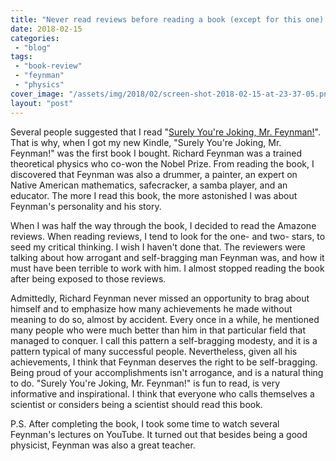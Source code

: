 ```yaml
---
title: "Never read reviews before reading a book (except for this one). On \"Surely You're Joking, Mr. Feynman!\""
date: 2018-02-15
categories: 
 - "blog"
tags: 
 - "book-review"
 - "feynman"
 - "physics"
cover_image: "/assets/img/2018/02/screen-shot-2018-02-15-at-23-37-05.png"
layout: "post"
---
```


Several people suggested that I read "[Surely You're Joking, Mr. Feynman!](https://www.amazon.com/Surely-Feynman-Adventures-Curious-Character/dp/0393316041)". That is why, when I got my new Kindle, "Surely You're Joking, Mr. Feynman!" was the first book I bought.
Richard Feynman was a trained theoretical physics who co-won the Nobel Prize. From reading the book, I discovered that Feynman was also a drummer, a painter, an expert on Native American mathematics, safecracker, a samba player, and an educator. The more I read this book, the more astonished I was about Feynman's personality and his story.

When I was half the way through the book, I decided to read the Amazone reviews. When reading reviews, I tend to look for the one- and two- stars, to seed my critical thinking. I wish I haven't done that. The reviewers were talking about how arrogant and self-bragging man Feynman was, and how it must have been terrible to work with him. I almost stopped reading the book after being exposed to those reviews.

Admittedly, Richard Feynman never missed an opportunity to brag about himself and to emphasize how many achievements he made without meaning to do so, almost by accident. Every once in a while, he mentioned many people who were much better than him in that particular field that managed to conquer. I call this pattern a self-bragging modesty, and it is a pattern typical of many successful people. Nevertheless, given all his achievements, I think that Feynman deserves the right to be self-bragging. Being proud of your accomplishments isn't arrogance, and is a natural thing to do. "Surely You're Joking, Mr. Feynman!" is fun to read, is very informative and inspirational. I think that everyone who calls themselves a scientist or considers being a scientist should read this book.

P.S. After completing the book, I took some time to watch several Feynman's lectures on YouTube. It turned out that besides being a good physicist, Feynman was also a great teacher.
